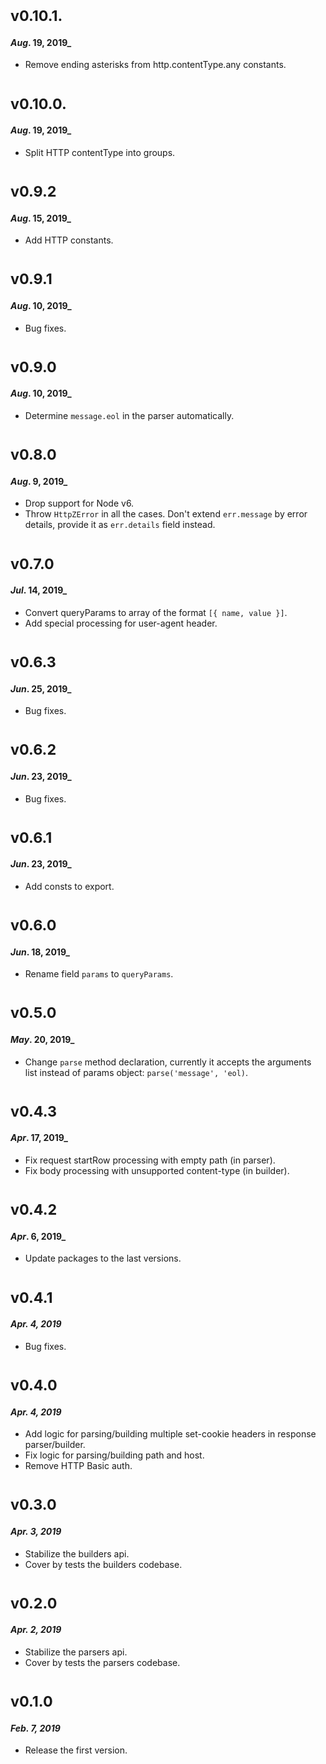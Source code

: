# <sub>v0.10.1.</sub>
#### _Aug_. 19, 2019_
  * Remove ending asterisks from http.contentType.any constants.

# <sub>v0.10.0.</sub>
#### _Aug_. 19, 2019_
  * Split HTTP contentType into groups.

# <sub>v0.9.2</sub>
#### _Aug_. 15, 2019_
  * Add HTTP constants.

# <sub>v0.9.1</sub>
#### _Aug_. 10, 2019_
  * Bug fixes.

# <sub>v0.9.0</sub>
#### _Aug_. 10, 2019_
  * Determine `message.eol` in the parser automatically.

# <sub>v0.8.0</sub>
#### _Aug_. 9, 2019_
  * Drop support for Node v6.
  * Throw `HttpZError` in all the cases. Don't extend `err.message` by error details, provide it as `err.details` field instead.

# <sub>v0.7.0</sub>
#### _Jul_. 14, 2019_
  * Convert queryParams to array of the format `[{ name, value }]`.
  * Add special processing for user-agent header.

# <sub>v0.6.3</sub>
#### _Jun_. 25, 2019_
  * Bug fixes.

# <sub>v0.6.2</sub>
#### _Jun_. 23, 2019_
  * Bug fixes.

# <sub>v0.6.1</sub>
#### _Jun_. 23, 2019_
  * Add consts to export.

# <sub>v0.6.0</sub>
#### _Jun_. 18, 2019_
  * Rename field `params` to `queryParams`.

# <sub>v0.5.0</sub>
#### _May_. 20, 2019_
 * Change `parse` method declaration, currently it accepts the arguments list instead of params object: `parse('message', 'eol)`.

# <sub>v0.4.3</sub>
#### _Apr_. 17, 2019_
 * Fix request startRow processing with empty path (in parser).
 * Fix body processing with unsupported content-type (in builder).

# <sub>v0.4.2</sub>
#### _Apr_. 6, 2019_
 * Update packages to the last versions.

# <sub>v0.4.1</sub>
#### _Apr. 4, 2019_
  * Bug fixes.

# <sub>v0.4.0</sub>
#### _Apr. 4, 2019_
 * Add logic for parsing/building multiple set-cookie headers in response parser/builder.
 * Fix logic for parsing/building path and host.
 * Remove HTTP Basic auth.

# <sub>v0.3.0</sub>
#### _Apr. 3, 2019_
 * Stabilize the builders api.
 * Cover by tests the builders codebase.

# <sub>v0.2.0</sub>
#### _Apr. 2, 2019_
 * Stabilize the parsers api.
 * Cover by tests the parsers codebase.

# <sub>v0.1.0</sub>
#### _Feb. 7, 2019_
 * Release the first version.